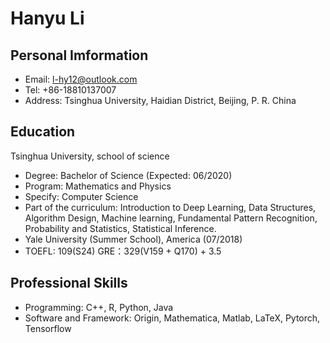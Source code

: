 # Hanyu Li

## Personal Imformation
- Email: l-hy12@outlook.com
- Tel: +86-18810137007
- Address: Tsinghua University, Haidian District, Beijing, P. R. China

## Education
Tsinghua University, school of science
- Degree: Bachelor of Science (Expected: 06/2020)
- Program: Mathematics and Physics
- Specify: Computer Science
- Part of the curriculum: 
Introduction to Deep Learning, Data Structures, Algorithm Design, Machine learning, Fundamental Pattern Recognition, Probability and Statistics, Statistical Inference.
- Yale University (Summer School), America (07/2018)
- TOEFL: 109(S24)      GRE：329(V159 + Q170) + 3.5

## Professional Skills	
- Programming: C++, R, Python, Java
- Software and Framework: Origin, Mathematica, Matlab, LaTeX, Pytorch, Tensorflow
